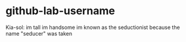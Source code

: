 # github-lab-username
Kia-sol:
im tall 
im handsome 
im known as the seductionist because the name "seducer" was taken
